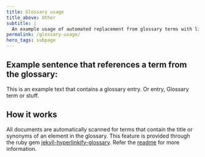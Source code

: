 ```yaml
---
title: Glossary usage
title_above: Other
subtitle: |
  An example usage of automated replacement from glossary terms with links.
permalink: /glossary-usage/
hero_tags: subpage
---
```


## Example sentence that references a term from the glossary:

This is an example text that contains a glossary entry. Or entry, Glossary term or stuff.

## How it works

All documents are automatically scanned for terms that contain the title or synonyms of an element in the glossary. This feature is provided through the ruby gem [jekyll-hyperlinkify-glossary](https://rubygems.org/gems/jekyll-hyperlinkify-glossary). Refer the [readme](https://github.com/MarcSchmidt/jekyll-hyperlinkify-glossary) for more information.
